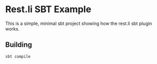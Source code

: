 Rest.li SBT Example
===================

This is a simple, minimal sbt project showing how the rest.li sbt plugin works.

Building
--------

    sbt compile
